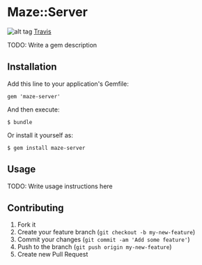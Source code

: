 # Maze::Server
![alt tag](https://secure.travis-ci.org/FuriKuri/maze-server.png)
[Travis](http://travis-ci.org/FuriKuri/maze-server)

TODO: Write a gem description

## Installation

Add this line to your application's Gemfile:

    gem 'maze-server'

And then execute:

    $ bundle

Or install it yourself as:

    $ gem install maze-server

## Usage

TODO: Write usage instructions here

## Contributing

1. Fork it
2. Create your feature branch (`git checkout -b my-new-feature`)
3. Commit your changes (`git commit -am 'Add some feature'`)
4. Push to the branch (`git push origin my-new-feature`)
5. Create new Pull Request
